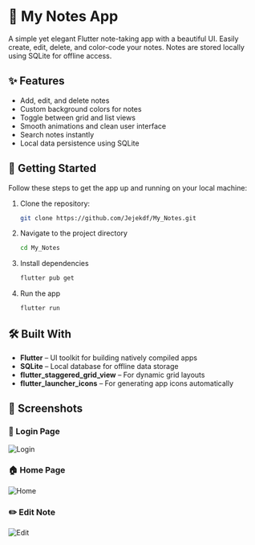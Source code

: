 # 📝 My Notes App

A simple yet elegant Flutter note-taking app with a beautiful UI. Easily create, edit, delete, and color-code your notes. Notes are stored locally using SQLite for offline access.

## ✨ Features

- Add, edit, and delete notes
- Custom background colors for notes
- Toggle between grid and list views
- Smooth animations and clean user interface
- Search notes instantly
- Local data persistence using SQLite

## 🚀 Getting Started

Follow these steps to get the app up and running on your local machine:

1. Clone the repository:

   ```bash
   git clone https://github.com/Jejekdf/My_Notes.git

2. Navigate to the project directory

    ```bash
    cd My_Notes

3. Install dependencies

    ```bash
    flutter pub get

4. Run the app

    ```bash
    flutter run

## 🛠️ Built With

- **Flutter** – UI toolkit for building natively compiled apps  
- **SQLite** – Local database for offline data storage  
- **flutter_staggered_grid_view** – For dynamic grid layouts  
- **flutter_launcher_icons** – For generating app icons automatically


## 📱 Screenshots

### 🔐 Login Page
![Login](assets/images/login.jpg)

### 🏠 Home Page
![Home](assets/images/home.jpg)

### ✏️ Edit Note
![Edit](assets/images/edit.jpg)

